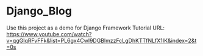 # Django_Blog
Use this project as a demo for Django Framework
Tutorial URL: https://www.youtube.com/watch?v=qgGIqRFvFFk&list=PL6gx4Cwl9DGBlmzzFcLgDhKTTfNLfX1IK&index=2&t=0s